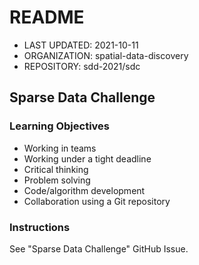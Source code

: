 # README
* LAST UPDATED: 2021-10-11
* ORGANIZATION: spatial-data-discovery
* REPOSITORY: sdd-2021/sdc

## Sparse Data Challenge

### Learning Objectives
* Working in teams
* Working under a tight deadline
* Critical thinking
* Problem solving
* Code/algorithm development
* Collaboration using a Git repository

### Instructions
See "Sparse Data Challenge" GitHub Issue.
